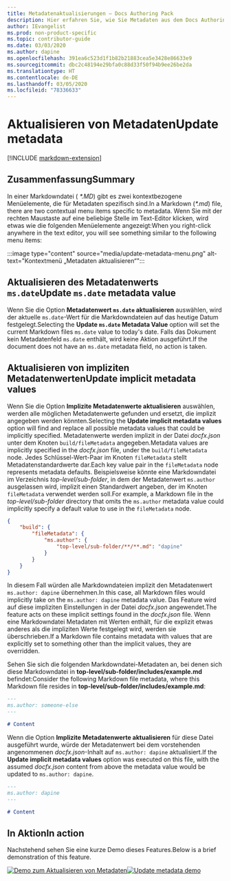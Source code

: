 ```yaml
---
title: Metadatenaktualisierungen – Docs Authoring Pack
description: Hier erfahren Sie, wie Sie Metadaten aus dem Docs Authoring Pack, Visual Studio Code-Erweiterung, aktualisieren.
author: IEvangelist
ms.prod: non-product-specific
ms.topic: contributor-guide
ms.date: 03/03/2020
ms.author: dapine
ms.openlocfilehash: 391ea6c523d1f1b82b21883cea5e3428e86633e9
ms.sourcegitcommit: dbc2c48194e29bfa0c88d33f50f94b9ee26be2da
ms.translationtype: HT
ms.contentlocale: de-DE
ms.lasthandoff: 03/05/2020
ms.locfileid: "78336633"
---
```

# <a name="update-metadata"></a><span data-ttu-id="06e2b-103">Aktualisieren von Metadaten</span><span class="sxs-lookup"><span data-stu-id="06e2b-103">Update metadata</span></span>

[!INCLUDE [markdown-extension](includes/markdown-extension.md)]

## <a name="summary"></a><span data-ttu-id="06e2b-104">Zusammenfassung</span><span class="sxs-lookup"><span data-stu-id="06e2b-104">Summary</span></span>

<span data-ttu-id="06e2b-105">In einer Markdowndatei ( *\*.MD*) gibt es zwei kontextbezogene Menüelemente, die für Metadaten spezifisch sind.</span><span class="sxs-lookup"><span data-stu-id="06e2b-105">In a Markdown (*\*.md*) file, there are two contextual menu items specific to metadata.</span></span> <span data-ttu-id="06e2b-106">Wenn Sie mit der rechten Maustaste auf eine beliebige Stelle im Text-Editor klicken, wird etwas wie die folgenden Menüelemente angezeigt:</span><span class="sxs-lookup"><span data-stu-id="06e2b-106">When you right-click anywhere in the text editor, you will see something similar to the following menu items:</span></span>

:::image type="content" source="media/update-metadata-menu.png" alt-text="Kontextmenü „Metadaten aktualisieren“":::

## <a name="update-msdate-metadata-value"></a><span data-ttu-id="06e2b-108">Aktualisieren des Metadatenwerts `ms.date`</span><span class="sxs-lookup"><span data-stu-id="06e2b-108">Update `ms.date` metadata value</span></span>

<span data-ttu-id="06e2b-109">Wenn Sie die Option **Metadatenwert `ms.date` aktualisieren** auswählen, wird der aktuelle `ms.date`-Wert für die Markdowndateien auf das heutige Datum festgelegt.</span><span class="sxs-lookup"><span data-stu-id="06e2b-109">Selecting the **Update `ms.date` Metadata Value** option will set the current Markdown files `ms.date` value to today's date.</span></span> <span data-ttu-id="06e2b-110">Falls das Dokument kein Metadatenfeld `ms.date` enthält, wird keine Aktion ausgeführt.</span><span class="sxs-lookup"><span data-stu-id="06e2b-110">If the document does not have an `ms.date` metadata field, no action is taken.</span></span>

## <a name="update-implicit-metadata-values"></a><span data-ttu-id="06e2b-111">Aktualisieren von impliziten Metadatenwerten</span><span class="sxs-lookup"><span data-stu-id="06e2b-111">Update implicit metadata values</span></span>

<span data-ttu-id="06e2b-112">Wenn Sie die Option **Implizite Metadatenwerte aktualisieren** auswählen, werden alle möglichen Metadatenwerte gefunden und ersetzt, die implizit angegeben werden könnten.</span><span class="sxs-lookup"><span data-stu-id="06e2b-112">Selecting the **Update implicit metadata values** option will find and replace all possible metadata values that could be implicitly specified.</span></span> <span data-ttu-id="06e2b-113">Metadatenwerte werden implizit in der Datei *docfx.json* unter dem Knoten `build/fileMetadata` angegeben.</span><span class="sxs-lookup"><span data-stu-id="06e2b-113">Metadata values are implicitly specified in the *docfx.json* file, under the `build/fileMetadata` node.</span></span> <span data-ttu-id="06e2b-114">Jedes Schlüssel-Wert-Paar im Knoten `fileMetadata` stellt Metadatenstandardwerte dar.</span><span class="sxs-lookup"><span data-stu-id="06e2b-114">Each key value pair in the `fileMetadata` node represents metadata defaults.</span></span> <span data-ttu-id="06e2b-115">Beispielsweise könnte eine Markdowndatei im Verzeichnis *top-level/sub-folder*, in dem der Metadatenwert `ms.author` ausgelassen wird, implizit einen Standardwert angeben, der im Knoten `fileMetadata` verwendet werden soll.</span><span class="sxs-lookup"><span data-stu-id="06e2b-115">For example, a Markdown file in the *top-level/sub-folder* directory that omits the `ms.author` metadata value could implicitly specify a default value to use in the `fileMetadata` node.</span></span>

```json
{
    "build": {
        "fileMetadata": {
            "ms.author": {
                "top-level/sub-folder/**/**.md": "dapine"
            }
        }
    }
}
```

<span data-ttu-id="06e2b-116">In diesem Fall würden alle Markdowndateien implizit den Metadatenwert `ms.author: dapine` übernehmen.</span><span class="sxs-lookup"><span data-stu-id="06e2b-116">In this case, all Markdown files would implicitly take on the `ms.author: dapine` metadata value.</span></span> <span data-ttu-id="06e2b-117">Das Feature wird auf diese impliziten Einstellungen in der Datei *docfx.json* angewendet.</span><span class="sxs-lookup"><span data-stu-id="06e2b-117">The feature acts on these implicit settings found in the *docfx.json* file.</span></span> <span data-ttu-id="06e2b-118">Wenn eine Markdowndatei Metadaten mit Werten enthält, für die explizit etwas anderes als die impliziten Werte festgelegt wird, werden sie überschrieben.</span><span class="sxs-lookup"><span data-stu-id="06e2b-118">If a Markdown file contains metadata with values that are explicitly set to something other than the implicit values, they are overridden.</span></span>

<span data-ttu-id="06e2b-119">Sehen Sie sich die folgenden Markdowndatei-Metadaten an, bei denen sich diese Markdowndatei in **top-level/sub-folder/includes/example.md** befindet:</span><span class="sxs-lookup"><span data-stu-id="06e2b-119">Consider the following Markdown file metadata, where this Markdown file resides in **top-level/sub-folder/includes/example.md**:</span></span>

```markdown
---
ms.author: someone-else
---

# Content
```

<span data-ttu-id="06e2b-120">Wenn die Option **Implizite Metadatenwerte aktualisieren** für diese Datei ausgeführt wurde, würde der Metadatenwert bei dem vorstehenden angenommenen *docfx.json*-Inhalt auf `ms.author: dapine` aktualisiert.</span><span class="sxs-lookup"><span data-stu-id="06e2b-120">If the **Update implicit metadata values** option was executed on this file, with the assumed *docfx.json* content from above the metadata value would be updated to `ms.author: dapine`.</span></span>

```markdown
---
ms.author: dapine
---

# Content
```

## <a name="in-action"></a><span data-ttu-id="06e2b-121">In Aktion</span><span class="sxs-lookup"><span data-stu-id="06e2b-121">In action</span></span>

<span data-ttu-id="06e2b-122">Nachstehend sehen Sie eine kurze Demo dieses Features.</span><span class="sxs-lookup"><span data-stu-id="06e2b-122">Below is a brief demonstration of this feature.</span></span>

<span data-ttu-id="06e2b-123">[![Demo zum Aktualisieren von Metadaten](media/update-metadata.gif)](media/update-metadata.gif#lightbox)</span><span class="sxs-lookup"><span data-stu-id="06e2b-123">[![Update metadata demo](media/update-metadata.gif)](media/update-metadata.gif#lightbox)</span></span>
